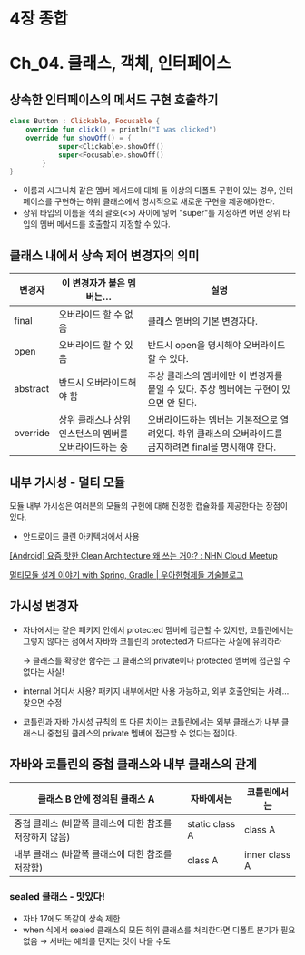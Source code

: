 # 4장 종합

# Ch_04. 클래스, 객체, 인터페이스

## 상속한 인터페이스의 메서드 구현 호출하기

```kotlin
class Button : Clickable, Focusable {
    override fun click() = println("I was clicked")
    override fun showOff() = {
            super<Clickable>.showOff()
            super<Focusable>.showOff()
        }
}
```

- 이름과 시그니처 같은 멤버 메서드에 대해 둘 이상의 디폴트 구현이 있는 경우, 인터페이스를 구현하는 하위 클래스에서 명시적으로 새로운 구현을 제공해야한다.
- 상위 타입의 이름을 꺽쇠 괄호(<>) 사이에 넣어 "super"를 지정하면 어떤 상위 타입의 멤버 메서드를 호출할지 지정할 수 있다.

## 클래스 내에서 상속 제어 변경자의 의미

| 변경자 | 이 변경자가 붙은 멤버는… | 설명 |
| --- | --- | --- |
| final | 오버라이드 할 수 없음 | 클래스 멤버의 기본 변경자다. |
| open | 오버라이드 할 수 있음 | 반드시 open을 명시해야 오버라이드할 수 있다. |
| abstract | 반드시 오버라이드해야 함 | 추상 클래스의 멤버에만 이 변경자를 붙일 수 있다. 추상 멤버에는 구현이 있으면 안 된다. |
| override | 상위 클래스나 상위 인스턴스의 멤버를 오버라이드하는 중 | 오버라이드하는 멤버는 기본적으로 열려있다. 하위 클래스의 오버라이드를 금지하려면 final을 명시해야 한다. |

## 내부 가시성 - 멀티 모듈

모듈 내부 가시성은 여러분의 모듈의 구현에 대해 진정한 캡슐화를 제공한다는 장점이 있다.

- 안드로이드 클린 아키텍처에서 사용

[[Android] 요즘 핫한 Clean Architecture 왜 쓰는 거야? : NHN Cloud Meetup](https://meetup.nhncloud.com/posts/345)

[멀티모듈 설계 이야기 with Spring, Gradle | 우아한형제들 기술블로그](https://techblog.woowahan.com/2637/)

## 가시성 변경자

- 자바에서는 같은 패키지 안에서 protected 멤버에 접근할 수 있지만, 코틀린에서는 그렇지 않다는 점에서 자바와 코틀린의 protected가 다르다는 사실에 유의하라
    
    → 클래스를 확장한 함수는 그 클래스의 private이나 protected 멤버에 접근할 수 없다는 사실! 
    
- internal 어디서 사용? 패키지 내부에서만 사용 가능하고, 외부 호출안되는 사례… 찾으면 수정
- 코틀린과 자바 가시성 규칙의 또 다른 차이는 코틀린에서는 외부 클래스가 내부 클래스나 중첩된 클래스의 private 멤버에 접근할 수 없다는 점이다.

## 자바와 코틀린의 중첩 클래스와 내부 클래스의 관계

| 클래스 B 안에 정의된 클래스 A | 자바에서는 | 코틀린에서는 |
| --- | --- | --- |
| 중첩 클래스 (바깥쪽 클래스에 대한 참조를 저장하지 않음) | static class A | class A |
| 내부 클래스 (바깥쪽 클래스에 대한 참조를 저장함) | class A | inner class A |

### sealed 클래스 - 맛있다!

- 자바 17에도 똑같이 상속 제한
- when 식에서 sealed 클래스의 모든 하위 클래스를 처리한다면 디폴트 분기가 필요 없음 → 서버는 예외를 던지는 것이 나을 수도